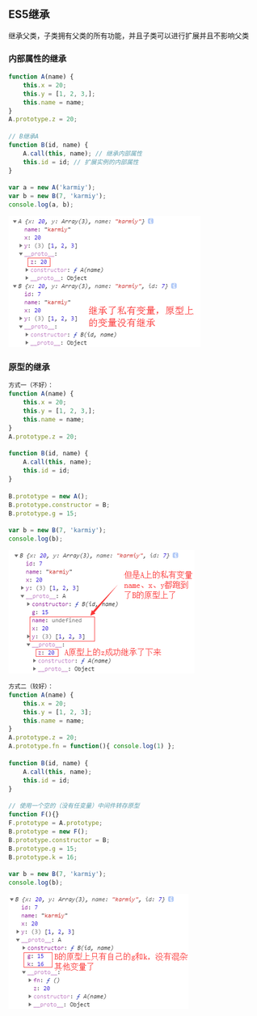 ## ES5继承

继承父类，子类拥有父类的所有功能，并且子类可以进行扩展并且不影响父类

### 内部属性的继承

```js
function A(name) {
    this.x = 20;
    this.y = [1, 2, 3,];
    this.name = name;
}
A.prototype.z = 20;

// B继承A
function B(id, name) {
    A.call(this, name); // 继承内部属性
    this.id = id; // 扩展实例的内部属性
}

var a = new A('karmiy');
var b = new B(7, 'karmiy');
console.log(a, b);
```
    
![Alt text](./imgs/30-01.png) 

### 原型的继承

```js
方式一（不好）：
function A(name) {
    this.x = 20;
    this.y = [1, 2, 3,];
    this.name = name;
}
A.prototype.z = 20;

function B(id, name) {
    A.call(this, name);
    this.id = id;
}

B.prototype = new A();
B.prototype.constructor = B;
B.prototype.g = 15;

var b = new B(7, 'karmiy');
console.log(b);
```

![Alt text](./imgs/30-02.png) 

```js
方式二（较好）：
function A(name) {
    this.x = 20;
    this.y = [1, 2, 3];
    this.name = name;
}
A.prototype.z = 20;
A.prototype.fn = function(){ console.log(1) };

function B(id, name) {
    A.call(this, name);
    this.id = id;
}

// 使用一个空的（没有任变量）中间件转存原型
function F(){}
F.prototype = A.prototype;
B.prototype = new F();
B.prototype.constructor = B;
B.prototype.g = 15;
B.prototype.k = 16;

var b = new B(7, 'karmiy');
console.log(b);
```
    
![Alt text](./imgs/30-03.png) 